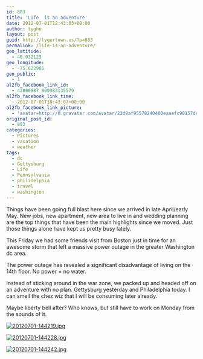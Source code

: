```yaml
---
id: 883
title: 'Life  is an adventure'
date: 2012-07-01T12:43:03+00:00
author: tyghe
layout: post
guid: http://tygertown.us/?p=883
permalink: /life-is-an-adventure/
geo_latitude:
  - 40.032123
geo_longitude:
  - -75.622986
geo_public:
  - 1
al2fb_facebook_link_id:
  - 43800887_809983135579
al2fb_facebook_link_time:
  - 2012-07-01T18:43:07+00:00
al2fb_facebook_link_picture:
  - 'avatar=http://0.gravatar.com/avatar/22d9af95578240400eaaefc90157ded9?s=96&amp;d=http%3A%2F%2F0.gravatar.com%2Favatar%2Fad516503a11cd5ca435acc9bb6523536%3Fs%3D96&amp;r=G'
original_post_id:
  - 883
categories:
  - Pictures
  - vacation
  - weather
tags:
  - dc
  - Gettysburg
  - Life
  - Pennsylvania
  - philidelphia
  - travel
  - washington
---
```

Things have been going full blast here since we arrived in late April/early May. New jobs, new apartment, new area to live in and wedding planning are the top things that have been the main highlights since we moved. Just those things alone have kept us pretty busy lately.

This Friday we had some friends visit from Boston just in time for an awesome storm that left a massive power outage in the greater Washington dc area.
  
The power outage has revealed a significant disadvantage of living on the 14th floor. No power = no water. 

Instead of sticking around in the war zone, we packed up and headed off on an adventure with no plan. Gettysburg yesterday and Philadelphia today. I can smell the chez wiz that I will be consuming later already.

Maybe liberty bell after? Who knows, but still have to work on Monday from the sounds of it.

[<img src="http://tygertown.us/wp-content/uploads/2012/07/20120701-144219.jpg" alt="20120701-144219.jpg" class="alignnone size-full" />](http://tygertown.us/wp-content/uploads/2012/07/20120701-144219.jpg)

[<img src="http://tygertown.us/wp-content/uploads/2012/07/20120701-144228.jpg" alt="20120701-144228.jpg" class="alignnone size-full" />](http://tygertown.us/wp-content/uploads/2012/07/20120701-144228.jpg)

[<img src="http://tygertown.us/wp-content/uploads/2012/07/20120701-144242.jpg" alt="20120701-144242.jpg" class="alignnone size-full" />](http://tygertown.us/wp-content/uploads/2012/07/20120701-144242.jpg)

